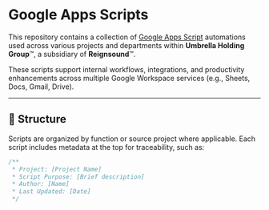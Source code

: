 # Google Apps Scripts

This repository contains a collection of [Google Apps Script](https://developers.google.com/apps-script) automations used across various projects and departments within **Umbrella Holding Group**™, a subsidiary of **Reignsound**™.

These scripts support internal workflows, integrations, and productivity enhancements across multiple Google Workspace services (e.g., Sheets, Docs, Gmail, Drive).

---

## 📁 Structure

Scripts are organized by function or source project where applicable. Each script includes metadata at the top for traceability, such as:

```javascript
/**
 * Project: [Project Name]
 * Script Purpose: [Brief description]
 * Author: [Name]
 * Last Updated: [Date]
 */
